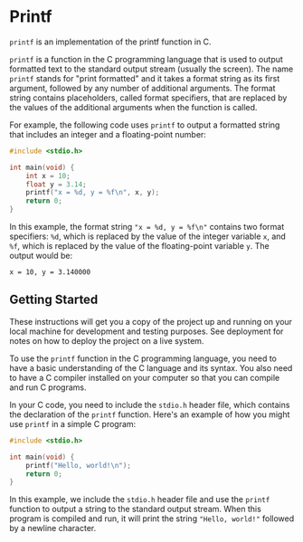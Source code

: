# Printf

`printf` is an implementation of the printf function in C.

`printf` is a function in the C programming language that is used to output formatted text to the standard output stream (usually the screen). The name `printf` stands for "print formatted" and it takes a format string as its first argument, followed by any number of additional arguments. The format string contains placeholders, called format specifiers, that are replaced by the values of the additional arguments when the function is called.

For example, the following code uses `printf` to output a formatted string that includes an integer and a floating-point number:

```c
#include <stdio.h>

int main(void) {
    int x = 10;
    float y = 3.14;
    printf("x = %d, y = %f\n", x, y);
    return 0;
}
```

In this example, the format string `"x = %d, y = %f\n"` contains two format specifiers: `%d`, which is replaced by the value of the integer variable `x`, and `%f`, which is replaced by the value of the floating-point variable `y`. The output would be:

```
x = 10, y = 3.140000
```




## Getting Started

These instructions will get you a copy of the project up and running on your local machine for development and testing purposes. See deployment for notes on how to deploy the project on a live system.

<!-- ### Prerequisites -->

To use the `printf` function in the C programming language, you need to have a basic understanding of the C language and its syntax. You also need to have a C compiler installed on your computer so that you can compile and run C programs.

In your C code, you need to include the `stdio.h` header file, which contains the declaration of the `printf` function. Here's an example of how you might use `printf` in a simple C program:

```c
#include <stdio.h>

int main(void) {
    printf("Hello, world!\n");
    return 0;
}
```

In this example, we include the `stdio.h` header file and use the `printf` function to output a string to the standard output stream. When this program is compiled and run, it will print the string `"Hello, world!"` followed by a newline character.

